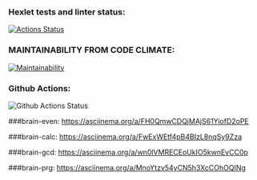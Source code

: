 ### Hexlet tests and linter status:
[![Actions Status](https://github.com/Imabirdmf/python-project-lvl1/workflows/hexlet-check/badge.svg)](https://github.com/Imabirdmf/python-project-lvl1/actions)
### MAINTAINABILITY FROM CODE CLIMATE:
[![Maintainability](https://api.codeclimate.com/v1/badges/a99a88d28ad37a79dbf6/maintainability)](https://codeclimate.com/github/codeclimate/codeclimate/maintainability)
### Github Actions:
![Github Actions Status](https://github.com/Imabirdmf/python-project-lvl1/actions/workflows/main.yml/badge.svg)

###brain-even:
https://asciinema.org/a/FH0QmwCDQjMAjS61YiofD2oPE

###brain-calc:
https://asciinema.org/a/FwExWEtf4pB4BIzL8nqSy9Zza

###brain-gcd:
https://asciinema.org/a/wn0lVMRECEoUkIO5kwnEvCC0p

###brain-prg:
https://asciinema.org/a/MnoYtzv54yCN5h3XcCOhOQINg
